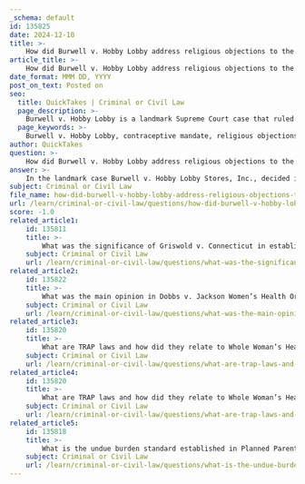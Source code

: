 ```yaml
---
_schema: default
id: 135825
date: 2024-12-18
title: >-
    How did Burwell v. Hobby Lobby address religious objections to the contraceptive mandate?
article_title: >-
    How did Burwell v. Hobby Lobby address religious objections to the contraceptive mandate?
date_format: MMM DD, YYYY
post_on_text: Posted on
seo:
  title: QuickTakes | Criminal or Civil Law
  page_description: >-
    Burwell v. Hobby Lobby is a landmark Supreme Court case that ruled closely held for-profit corporations can refuse contraceptive coverage due to sincere religious objections, addressing the conflict between religious freedom and healthcare access.
  page_keywords: >-
    Burwell v. Hobby Lobby, contraceptive mandate, religious objections, Affordable Care Act, Supreme Court, Religious Freedom Restoration Act, closely held corporations, health plans, financial penalties, government interest, reproductive rights, healthcare access
author: QuickTakes
question: >-
    How did Burwell v. Hobby Lobby address religious objections to the contraceptive mandate?
answer: >-
    In the landmark case Burwell v. Hobby Lobby Stores, Inc., decided in 2014, the U.S. Supreme Court addressed the issue of religious objections to the contraceptive mandate under the Affordable Care Act (ACA). The Court ruled in a 5-4 decision that closely held for-profit corporations could refuse to provide contraception coverage in their employee health plans if they had sincere religious objections to doing so.\n\nThe Court's majority opinion, written by Justice Samuel A. Alito, Jr., emphasized that the Religious Freedom Restoration Act (RFRA) protects the rights of closely held corporations to exercise their religious beliefs. The Court found that the contraceptive mandate imposed a substantial burden on the exercise of religion for these corporations, as it forced them to choose between compromising their religious beliefs and facing significant financial penalties. Specifically, the ruling noted that Hobby Lobby would incur heavy fees—up to $475 million annually—if it refused to comply with the mandate.\n\nThe Court also determined that the government had not demonstrated that the contraceptive mandate was the least restrictive means of furthering a compelling governmental interest. The majority opinion suggested that the government could explore alternative solutions, such as covering the costs of contraception directly, rather than imposing the mandate on religiously objecting employers.\n\nImportantly, the ruling was limited in scope, applying specifically to closely held corporations with religious objections and not extending to all employers or insurance plans. The decision raised significant implications for reproductive rights and the intersection of religious freedom and healthcare access, leading to ongoing debates about the balance between these rights in the legal landscape.\n\nOverall, Burwell v. Hobby Lobby established a precedent that allowed certain for-profit corporations to assert religious objections to federal mandates, thereby influencing the broader discussion on reproductive rights and employer-provided healthcare.
subject: Criminal or Civil Law
file_name: how-did-burwell-v-hobby-lobby-address-religious-objections-to-the-contraceptive-mandate.md
url: /learn/criminal-or-civil-law/questions/how-did-burwell-v-hobby-lobby-address-religious-objections-to-the-contraceptive-mandate
score: -1.0
related_article1:
    id: 135811
    title: >-
        What was the significance of Griswold v. Connecticut in establishing privacy rights?
    subject: Criminal or Civil Law
    url: /learn/criminal-or-civil-law/questions/what-was-the-significance-of-griswold-v-connecticut-in-establishing-privacy-rights
related_article2:
    id: 135822
    title: >-
        What was the main opinion in Dobbs v. Jackson Women’s Health Organization?
    subject: Criminal or Civil Law
    url: /learn/criminal-or-civil-law/questions/what-was-the-main-opinion-in-dobbs-v-jackson-womens-health-organization
related_article3:
    id: 135820
    title: >-
        What are TRAP laws and how did they relate to Whole Woman’s Health v. Hellerstedt?
    subject: Criminal or Civil Law
    url: /learn/criminal-or-civil-law/questions/what-are-trap-laws-and-how-did-they-relate-to-whole-womans-health-v-hellerstedt
related_article4:
    id: 135820
    title: >-
        What are TRAP laws and how did they relate to Whole Woman’s Health v. Hellerstedt?
    subject: Criminal or Civil Law
    url: /learn/criminal-or-civil-law/questions/what-are-trap-laws-and-how-did-they-relate-to-whole-womans-health-v-hellerstedt
related_article5:
    id: 135818
    title: >-
        What is the undue burden standard established in Planned Parenthood v. Casey?
    subject: Criminal or Civil Law
    url: /learn/criminal-or-civil-law/questions/what-is-the-undue-burden-standard-established-in-planned-parenthood-v-casey
---
```


&nbsp;